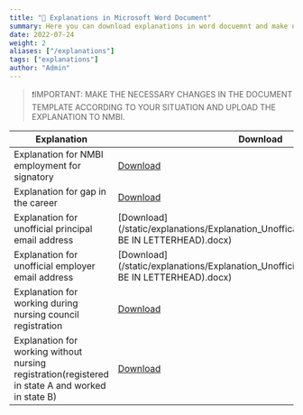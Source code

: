 ```yaml
---
title: "🔽 Explanations in Microsoft Word Document"
summary: Here you can download explanations in word docuemnt and make necessery changes according to your situation and upload it in the NMBI portal.
date: 2022-07-24
weight: 2
aliases: ["/explanations"]
tags: ["explanations"]
author: "Admin"
---
```



> ❗IMPORTANT: MAKE THE NECESSARY CHANGES IN THE DOCUMENT TEMPLATE ACCORDING TO YOUR SITUATION AND UPLOAD THE EXPLANATION TO NMBI.

| Explanation   |  Download   |
| -----------  | ----------- |
|Explanation for NMBI employment for signatory|[Download](/static/explanations/Explanation_Employment_Form_Signatory.docx)|
|Explanation for gap in the career|[Download](/static/explanations/Explanation_Gap_in_Career.docx)|
|Explanation for unofficial principal email address|[Download](/static/explanations/Explanation_Unofficail_College_Email(MUST BE IN LETTERHEAD).docx)|
|Explanation for unofficial employer email address|[Download](/static/explanations/Explanation_Unofficial_Employer_Email(MUST BE IN LETTERHEAD).docx)|
|Explanation for working during nursing council registration|[Download](/static/explanations/Explanation_Worked_during_nursing_council_registration.docx)|
|Explanation for working without nursing registration(registered in state A and worked in state B)|[Download](/static/explanations/Explanation_Worked_without_nursing_council_registration_in_another_jurisdiction.docx)|



